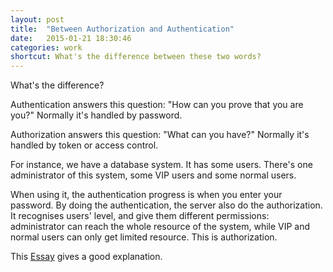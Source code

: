 ```yaml
---
layout: post
title:  "Between Authorization and Authentication"
date:   2015-01-21 18:30:46
categories: work
shortcut: What's the difference between these two words?
---
```


What's the difference?

Authentication answers this question: "How can you prove that you are you?" Normally it's handled by password. 

Authorization answers this question: "What can you have?" Normally it's handled by token or access control.

For instance, we have a database system. It has some users. There's one administrator of this system, some VIP users and some normal users.

When using it, the authentication progress is when you enter your password. By doing the authentication, the server also do the authorization. It recognises users' level, and give them different permissions: administrator can reach the whole resource of the system, while VIP and normal users can only get limited resource. This is authorization. 

This [Essay][authorization] gives a good explanation.

[authorization]: https://technet.microsoft.com/en-us/library/cc512578.aspx